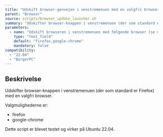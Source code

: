 ```yaml
---
title: "Udskift browser-genvejen i venstremenuen med en valgfri browser"
parent: "Browser"
source: scripts/browser_update_launcher.sh
summary: "Udskifter browser-knappen i venstremenuen (der som standard er Firefox) med en valgfri browser."
parameters:
  - name: "Udskift browseren i venstremenuen med følgende browser (se muligheder i beskrivelse)"
    type: "text_field"
    default: "firefox,google-chrome"
    mandatory: false
compatibility:  
  - "22.04"
  - "BorgerPC"
---
```


## Beskrivelse
Udskifter browser-knappen i venstremenuen (der som standard er Firefox) med en valgfri browser.

Valgmulighederne er:
- firefox
- google-chrome

Dette script er blevet testet og virker på Ubuntu 22.04.